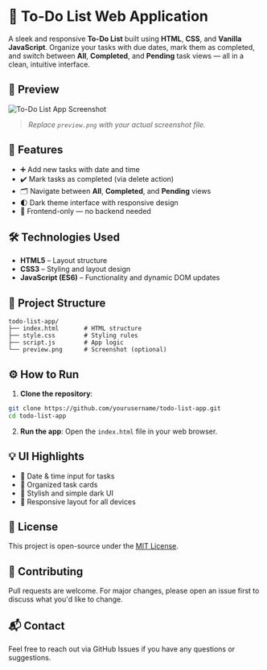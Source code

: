 # 📝 To-Do List Web Application

A sleek and responsive **To-Do List** built using **HTML**, **CSS**, and **Vanilla JavaScript**. Organize your tasks with due dates, mark them as completed, and switch between **All**, **Completed**, and **Pending** task views — all in a clean, intuitive interface.

## 📸 Preview

![To-Do List App Screenshot](./preview.png)

> *Replace `preview.png` with your actual screenshot file.*

## 🚀 Features

- ➕ Add new tasks with date and time  
- ✔️ Mark tasks as completed (via delete action)  
- 🗂️ Navigate between **All**, **Completed**, and **Pending** views  
- 🌓 Dark theme interface with responsive design  
- 💾 Frontend-only — no backend needed

## 🛠️ Technologies Used

- **HTML5** – Layout structure  
- **CSS3** – Styling and layout design  
- **JavaScript (ES6)** – Functionality and dynamic DOM updates

## 📂 Project Structure

```
todo-list-app/
├── index.html       # HTML structure
├── style.css        # Styling rules
├── script.js        # App logic
└── preview.png      # Screenshot (optional)
```

## ⚙️ How to Run

1. **Clone the repository**:
```bash
git clone https://github.com/yourusername/todo-list-app.git
cd todo-list-app
```

2. **Run the app**:
Open the `index.html` file in your web browser.

## 💡 UI Highlights

- 📆 Date & time input for tasks  
- 📝 Organized task cards  
- 🎨 Stylish and simple dark UI  
- 📱 Responsive layout for all devices

## 📄 License

This project is open-source under the [MIT License](LICENSE).

## 🙌 Contributing

Pull requests are welcome. For major changes, please open an issue first to discuss what you'd like to change.

## 📬 Contact

Feel free to reach out via GitHub Issues if you have any questions or suggestions.
